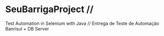 # SeuBarrigaProject // 
Test Automation in Selenium with Java //
Entrega de Teste de Automação Banrisul + DB Server
